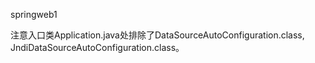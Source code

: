 springweb1

注意入口类Application.java处排除了DataSourceAutoConfiguration.class, JndiDataSourceAutoConfiguration.class。

